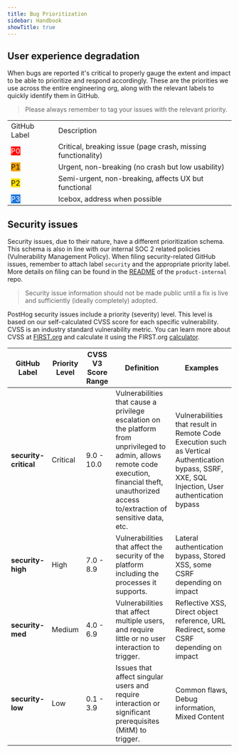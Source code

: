 ```yaml
---
title: Bug Prioritization
sidebar: Handbook
showTitle: true
---
```


## User experience degradation

When bugs are reported it's critical to properly gauge the extent and impact to be able to prioritize and respond accordingly. These are the priorities we use across the entire engineering org, along with the relevant labels to quickly identify them in GitHub.

> Please always remember to tag your issues with the relevant priority.

<span class="table-borders">
<table>
    <tr>
        <td>GitHub Label</td>
        <td>Description</td>
    </tr>
    <tr>
        <td><span class="tag-label" style="background:#ff0000; color: white;">P0</span></td>
        <td>Critical, breaking issue (page crash, missing functionality)</td>
    </tr>
    <tr>
        <td><span class="tag-label" style="background:#f0a000;">P1</span></td>
        <td>Urgent, non-breaking (no crash but low usability)</td>
    </tr>
    <tr>
        <td ><span class="tag-label"style="background:#ffe000;">P2</span></td>
        <td>Semi-urgent, non-breaking, affects UX but functional</td>
    </tr>
    <tr>
        <td><span class="tag-label" style="background:#1d76db; color: white;">P3</span></td>
        <td>Icebox, address when possible</td>
    </tr>
</table>
</span>




## Security issues

Security issues, due to their nature, have a different prioritization schema. This schema is also in line with our internal SOC 2 related policies (Vulnerability Management Policy). When filing security-related GitHub issues, remember to attach label `security` and the appropriate priority label. More details on filing can be found in the [README](https://github.com/PostHog/product-internal#README) of the `product-internal` repo.

<blockquote class="warning-note">
Security issue information should not be made public until a fix is live and sufficiently (ideally completely) adopted.
</blockquote>

PostHog security issues include a priority (severity) level. This level is based on our self-calculated CVSS score for each specific vulnerability. CVSS is an industry standard vulnerability metric. You can learn more about CVSS at [FIRST.org](https://www.first.org/cvss/user-guide) and calculate it using the FIRST.org [calculator](https://www.first.org/cvss/calculator/3.1).

| GitHub Label | Priority Level | CVSS V3 Score Range | Definition | Examples |
|---|---|---|---|---|
|**security-critical**|Critical|9.0 - 10.0|Vulnerabilities that cause a privilege escalation on the platform from unprivileged to admin, allows remote code execution, financial theft, unauthorized access to/extraction of sensitive data, etc.|Vulnerabilities that result in Remote Code Execution such as Vertical Authentication bypass, SSRF, XXE, SQL Injection, User authentication bypass|
|**security-high**|High|7.0 - 8.9|Vulnerabilities that affect the security of the platform including the processes it supports.|Lateral authentication bypass, Stored XSS, some CSRF depending on impact|
|**security-med**|Medium|4.0 - 6.9|Vulnerabilities that affect multiple users, and require little or no user interaction to trigger.|Reflective XSS, Direct object reference, URL Redirect, some CSRF depending on impact|
|**security-low**|Low|0.1 - 3.9|Issues that affect singular users and require interaction or significant prerequisites (MitM) to trigger.|Common flaws, Debug information, Mixed Content|

